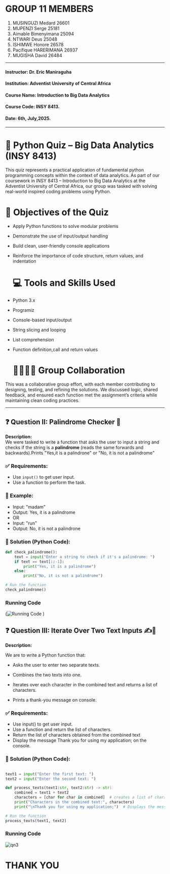 # GROUP 11 MEMBERS
1. MUSINGUZI Medard 26601
2. MUPENZI Serge 25181
3. Aimable Bimenyimana 25094
4. NTWARI Deus 25048
5. ISHIMWE Honore 26578
6. Pacifique HARERIMANA 26937
7. MUGISHA David 26484


---
 
#### **Instructor**: Dr. Eric Maniraguha
#### **Institution**: Adventist University of Central Africa
#### **Course Name**: Introduction to Big Data Analytics 
#### **Course Code**: INSY 8413.
#### **Date**: 6th, July,2025.
---

# 🧠 Python Quiz – Big Data Analytics (INSY 8413)

This quiz represents a practical application of fundamental python programming concepts within the context of data analytics. As part of our coursework in INSY 8413 – Introduction to Big Data Analytics at the Adventist University of Central Africa, our group was tasked with solving real-world inspired coding problems using Python.

# 🎯 Objectives of the Quiz
- Apply Python functions to solve modular problems

- Demonstrate the use of input/output handling

- Build clean, user-friendly console applications

- Reinforce the importance of code structure, return values, and indentation

  # 💻 Tools and Skills Used
- Python 3.x

- Programiz

- Console-based input/output

- String slicing and looping

- List comprehension

- Function definition,call and return values

  # 👨‍👩‍👧‍👦 Group Collaboration
This was a collaborative group effort, with each member contributing to designing, testing, and refining the solutions. We discussed logic, shared feedback, and ensured each function met the assignment’s criteria while maintaining clean coding practices.


---  




## ❓ Question II: Palindrome Checker 🔁

**Description:**  
We were tasked to write a function that asks the user to input a string and checks if the string is a **palindrome** (reads the same forwards and backwards).Prints "Yes,it is a palindrone"
or "No, it is not a palindrome"

### ✅ Requirements:
- Use `input()` to get user input.
- Use a function to perform the task.

### 🧪 Example:
- Input: "madam"
- Output: Yes, it is a palindrome
- OR
- Input: "run"
- Output: No, it is not a palindrone



### 🧾 Solution (Python Code):
```python
def check_palindrome():
    text = input("Enter a string to check if it's a palindrome: ")
    if text == text[::-1]:
        print("Yes, it is a palindrome")
    else:
        print("No, it is not a palindrome")

# Run the function
check_palindrome()

```
### Running Code
(![Running Code](https://github.com/user-attachments/assets/2b695a97-0f5e-4e25-a93a-36fb553a3235)
)

## ❓ Question III: Iterate Over Two Text Inputs ✍️🔡

**Description:**

We are to write a Python function that:

- Asks the user to enter two separate texts.

- Combines the two texts into one.

- Iterates over each character in the combined text and returns a list of characters.

- Prints a thank-you message on console.

### ✅ Requirements:

- Use input() to get user input.
- Use a function and return the list of characters.
- Return the list of characters obtained from the combined text
- Display the message Thank you for using my application; on the console.

### 🧾 Solution (Python Code):
```python

text1 = input("Enter the first text: ")
text2 = input("Enter the second text: ")

def process_texts(text1:str, text2:str) -> str: 
    combined = text1 + text2
    characters = [char for char in combined]  # creates a list of characters
    print("Characters in the combined text:", characters)
    print("\nThank you for using my application;")  # Displays the message 

# Run the function
process_texts(text1, text2)

```
### Running Code
![qn3](https://github.com/user-attachments/assets/6d1abc83-f261-4e7c-ab59-8bdd7271bb07)

# THANK YOU

